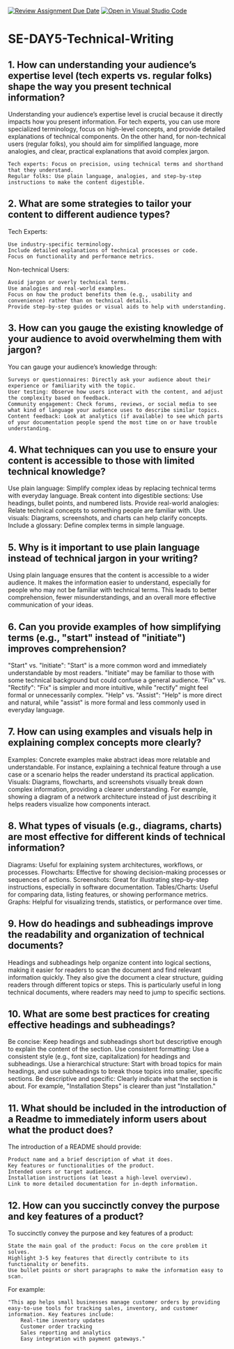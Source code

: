 [![Review Assignment Due Date](https://classroom.github.com/assets/deadline-readme-button-22041afd0340ce965d47ae6ef1cefeee28c7c493a6346c4f15d667ab976d596c.svg)](https://classroom.github.com/a/zsAR-pyY)
[![Open in Visual Studio Code](https://classroom.github.com/assets/open-in-vscode-2e0aaae1b6195c2367325f4f02e2d04e9abb55f0b24a779b69b11b9e10269abc.svg)](https://classroom.github.com/online_ide?assignment_repo_id=18459597&assignment_repo_type=AssignmentRepo)
# SE-DAY5-Technical-Writing
## 1. How can understanding your audience’s expertise level (tech experts vs. regular folks) shape the way you present technical information?
Understanding your audience’s expertise level is crucial because it directly impacts how you present information. For tech experts, you can use more specialized terminology, focus on high-level concepts, and provide detailed explanations of technical components. On the other hand, for non-technical users (regular folks), you should aim for simplified language, more analogies, and clear, practical explanations that avoid complex jargon.

    Tech experts: Focus on precision, using technical terms and shorthand that they understand.
    Regular folks: Use plain language, analogies, and step-by-step instructions to make the content digestible.
## 2. What are some strategies to tailor your content to different audience types?
Tech Experts:

    Use industry-specific terminology.
    Include detailed explanations of technical processes or code.
    Focus on functionality and performance metrics.

Non-technical Users:

    Avoid jargon or overly technical terms.
    Use analogies and real-world examples.
    Focus on how the product benefits them (e.g., usability and convenience) rather than on technical details.
    Provide step-by-step guides or visual aids to help with understanding.
## 3. How can you gauge the existing knowledge of your audience to avoid overwhelming them with jargon?
You can gauge your audience’s knowledge through:

    Surveys or questionnaires: Directly ask your audience about their experience or familiarity with the topic.
    User testing: Observe how users interact with the content, and adjust the complexity based on feedback.
    Community engagement: Check forums, reviews, or social media to see what kind of language your audience uses to describe similar topics.
    Content feedback: Look at analytics (if available) to see which parts of your documentation people spend the most time on or have trouble understanding.
## 4. What techniques can you use to ensure your content is accessible to those with limited technical knowledge?
Use plain language: Simplify complex ideas by replacing technical terms with everyday language.
Break content into digestible sections: Use headings, bullet points, and numbered lists.
Provide real-world analogies: Relate technical concepts to something people are familiar with.
Use visuals: Diagrams, screenshots, and charts can help clarify concepts.
Include a glossary: Define complex terms in simple language.
## 5. Why is it important to use plain language instead of technical jargon in your writing?
Using plain language ensures that the content is accessible to a wider audience. It makes the information easier to understand, especially for people who may not be familiar with technical terms. This leads to better comprehension, fewer misunderstandings, and an overall more effective communication of your ideas.
## 6. Can you provide examples of how simplifying terms (e.g., "start" instead of "initiate") improves comprehension?
"Start" vs. "Initiate": "Start" is a more common word and immediately understandable by most readers. "Initiate" may be familiar to those with some technical background but could confuse a general audience.
"Fix" vs. "Rectify": "Fix" is simpler and more intuitive, while "rectify" might feel formal or unnecessarily complex.
"Help" vs. "Assist": "Help" is more direct and natural, while "assist" is more formal and less commonly used in everyday language.
## 7. How can using examples and visuals help in explaining complex concepts more clearly?
Examples: Concrete examples make abstract ideas more relatable and understandable. For instance, explaining a technical feature through a use case or a scenario helps the reader understand its practical application.
Visuals: Diagrams, flowcharts, and screenshots visually break down complex information, providing a clearer understanding. For example, showing a diagram of a network architecture instead of just describing it helps readers visualize how components interact.
## 8. What types of visuals (e.g., diagrams, charts) are most effective for different kinds of technical information?
Diagrams: Useful for explaining system architectures, workflows, or processes.
Flowcharts: Effective for showing decision-making processes or sequences of actions.
Screenshots: Great for illustrating step-by-step instructions, especially in software documentation.
Tables/Charts: Useful for comparing data, listing features, or showing performance metrics.
Graphs: Helpful for visualizing trends, statistics, or performance over time.
## 9. How do headings and subheadings improve the readability and organization of technical documents?
Headings and subheadings help organize content into logical sections, making it easier for readers to scan the document and find relevant information quickly. They also give the document a clear structure, guiding readers through different topics or steps. This is particularly useful in long technical documents, where readers may need to jump to specific sections.

## 10. What are some best practices for creating effective headings and subheadings?
Be concise: Keep headings and subheadings short but descriptive enough to explain the content of the section.
Use consistent formatting: Use a consistent style (e.g., font size, capitalization) for headings and subheadings.
Use a hierarchical structure: Start with broad topics for main headings, and use subheadings to break those topics into smaller, specific sections.
Be descriptive and specific: Clearly indicate what the section is about. For example, "Installation Steps" is clearer than just "Installation."
## 11. What should be included in the introduction of a Readme to immediately inform users about what the product does?
The introduction of a README should provide:

    Product name and a brief description of what it does.
    Key features or functionalities of the product.
    Intended users or target audience.
    Installation instructions (at least a high-level overview).
    Link to more detailed documentation for in-depth information.
## 12. How can you succinctly convey the purpose and key features of a product?
To succinctly convey the purpose and key features of a product:

    State the main goal of the product: Focus on the core problem it solves.
    Highlight 3-5 key features that directly contribute to its functionality or benefits.
    Use bullet points or short paragraphs to make the information easy to scan.

For example:

    "This app helps small businesses manage customer orders by providing easy-to-use tools for tracking sales, inventory, and customer information. Key features include:
        Real-time inventory updates
        Customer order tracking
        Sales reporting and analytics
        Easy integration with payment gateways."
